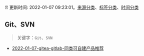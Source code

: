 :alarm_clock: 更新时间: 2022-01-07 09:23:01。[来源分类](../README.md)、[标签分类](../TAGS.md)、[时间分类](../TIMELINE.md)

## Git、SVN


> 关键字：`Git`、`SVN`



- [2022-01-07-gitea-gitlab-同类可自建产品推荐](https://www.v2ex.com/t/826869) 